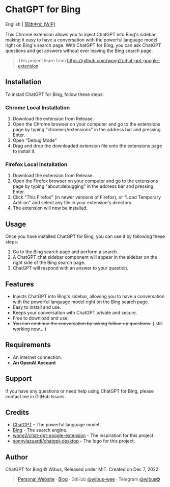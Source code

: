 # ChatGPT for Bing

English | [简体中文 (WIP)](README.zh-CN.md)

This Chrome extension allows you to inject ChatGPT into Bing's sidebar, making it easy to have a conversation with the powerful language model right on Bing's search page. With ChatGPT for Bing, you can ask ChatGPT questions and get answers without ever leaving the Bing search page.

> This project learn from https://github.com/wong2/chat-gpt-google-extension

## Installation

To install ChatGPT for Bing, follow these steps:

### Chrome Local Installation

1. Download the extension from Release.
2. Open the Chrome browser on your computer and go to the extensions page by typing "chrome://extensions" in the address bar and pressing Enter.
3. Open "Debug Mode"
4. Drag and drop the downloaded extension file onto the extensions page to install it.

### Firefox Local Installation

1. Download the extension from Release.
2. Open the Firefox browser on your computer and go to the extensions page by typing "about:debugging" in the address bar and pressing Enter.
3. Click "This Firefox" (in newer versions of Firefox), or "Load Temporary Add-on" and select any file in your extension's directory.
4. The extension will now be installed.

## Usage

Once you have installed ChatGPT for Bing, you can use it by following these steps:

1. Go to the Bing search page and perform a search.
2. A ChatGPT chat sidebar component will appear in the sidebar on the right side of the Bing search page.
3. ChatGPT will respond with an answer to your question.

## Features

- Injects ChatGPT into Bing's sidebar, allowing you to have a conversation with the powerful language model right on the Bing search page.
- Easy to install and use.
- Keeps your conversation with ChatGPT private and secure.
- Free to download and use.
- ~~You can continue the conversation by asking follow-up questions.~~ ( still working now... )

## Requirements

- An internet connection.
- **An OpenAI Account**

## Support

If you have any questions or need help using ChatGPT for Bing, please contact me in GitHub Issues.

## Credits

- [ChatGPT](https://chat.openai.com/) - The powerful language model.
- [Bing](https://www.bing.com/) - The search engine.
- [wong2/chat-gpt-google-extension](https://github.com/wong2/chat-gpt-google-extension) - The inspiration for this project.
- [sonnylazuardi/chatgpt-desktop](https://github.com/sonnylazuardi/chatgpt-desktop) - The logo for this project.

## Author

ChatGPT for Bing © Wibus, Released under MIT. Created on Dec 7, 2022

> [Personal Website](http://iucky.cn/) · [Blog](https://blog.iucky.cn/) · GitHub [@wibus-wee](https://github.com/wibus-wee/) · Telegram [@wibus✪](https://t.me/wibus_wee)